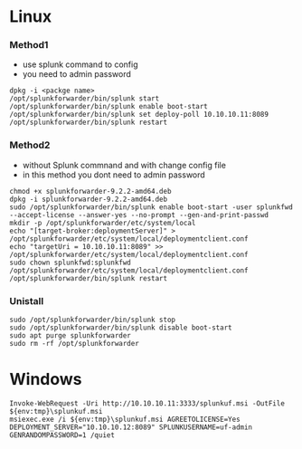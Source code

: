 
# Linux 
### Method1
- use splunk command to config
- you need to admin password
```
dpkg -i <packge name> 
/opt/splunkforwarder/bin/splunk start
/opt/splunkforwarder/bin/splunk enable boot-start
/opt/splunkforwarder/bin/splunk set deploy-poll 10.10.10.11:8089
/opt/splunkforwarder/bin/splunk restart
```
### Method2
- without Splunk commnand and with change config file 
- in this method you dont need to admin password
```
chmod +x splunkforwarder-9.2.2-amd64.deb
dpkg -i splunkforwarder-9.2.2-amd64.deb 
sudo /opt/splunkforwarder/bin/splunk enable boot-start -user splunkfwd --accept-license --answer-yes --no-prompt --gen-and-print-passwd
mkdir -p /opt/splunkforwarder/etc/system/local
echo "[target-broker:deploymentServer]" > /opt/splunkforwarder/etc/system/local/deploymentclient.conf
echo "targetUri = 10.10.10.11:8089" >> /opt/splunkforwarder/etc/system/local/deploymentclient.conf
sudo chown splunkfwd:splunkfwd /opt/splunkforwarder/etc/system/local/deploymentclient.conf
/opt/splunkforwarder/bin/splunk restart
```

### Unistall
```
sudo /opt/splunkforwarder/bin/splunk stop
sudo /opt/splunkforwarder/bin/splunk disable boot-start
sudo apt purge splunkforwarder
sudo rm -rf /opt/splunkforwarder
```
# Windows
```
Invoke-WebRequest -Uri http://10.10.10.11:3333/splunkuf.msi -OutFile ${env:tmp}\splunkuf.msi
msiexec.exe /i ${env:tmp}\splunkuf.msi AGREETOLICENSE=Yes DEPLOYMENT_SERVER="10.10.10.12:8089" SPLUNKUSERNAME=uf-admin GENRANDOMPASSWORD=1 /quiet  
```
